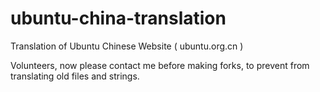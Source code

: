 ubuntu-china-translation
========================

Translation of Ubuntu Chinese Website ( ubuntu.org.cn )

Volunteers, now please contact me before making forks, to prevent from translating old files and strings.
